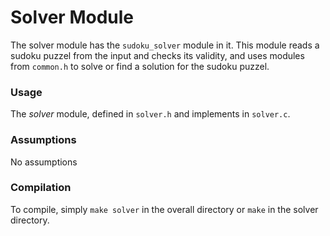 # Solver Module

The solver module has the `sudoku_solver` module in it. This module reads a sudoku puzzel from the input and checks its validity, and uses modules from `common.h` to solve or find a solution for the sudoku puzzel. 

### Usage 
The *solver* module, defined in `solver.h` and implements in `solver.c`.

### Assumptions 

No assumptions 

### Compilation 

To compile, simply `make solver` in the overall directory or `make` in the solver directory. 